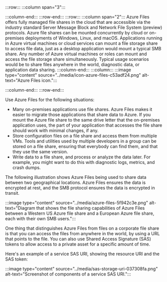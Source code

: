 :::row:::
  :::column span="3":::
    
  :::column-end:::
:::row-end:::
:::row:::
  :::column span="2":::
    Azure Files offers fully managed file shares in the cloud that are accessible via the industry standard Server Message Block and Network File System (preview) protocols. Azure file shares can be mounted concurrently by cloud or on-premises deployments of Windows, Linux, and macOS. Applications running in Azure virtual machines or cloud services can mount a file storage share to access file data, just as a desktop application would mount a typical SMB share. Any number of Azure virtual machines or roles can mount and access the file storage share simultaneously. Typical usage scenarios would be to share files anywhere in the world, diagnostic data, or application data sharing.
  :::column-end:::
  :::column:::
    :::image type="content" source="../media/icon-azure-files-c53adf24.png" alt-text="Azure Files icon.":::

  :::column-end:::
:::row-end:::


Use Azure Files for the following situations:

 -  Many on-premises applications use file shares. Azure Files makes it easier to migrate those applications that share data to Azure. If you mount the Azure file share to the same drive letter that the on-premises application uses, the part of your application that accesses the file share should work with minimal changes, if any.
 -  Store configuration files on a file share and access them from multiple VMs. Tools and utilities used by multiple developers in a group can be stored on a file share, ensuring that everybody can find them, and that they use the same version.
 -  Write data to a file share, and process or analyze the data later. For example, you might want to do this with diagnostic logs, metrics, and crash dumps.

The following illustration shows Azure Files being used to share data between two geographical locations. Azure Files ensures the data is encrypted at rest, and the SMB protocol ensures the data is encrypted in transit.

:::image type="content" source="../media/azure-files-5f942c3e.png" alt-text="Diagram that shows the file sharing capabilities of Azure Files between a Western US Azure file share and a European Azure file share, each with their own SMB users.":::


One thing that distinguishes Azure Files from files on a corporate file share is that you can access the files from anywhere in the world, by using a URL that points to the file. You can also use Shared Access Signature (SAS) tokens to allow access to a private asset for a specific amount of time.

Here's an example of a service SAS URI, showing the resource URI and the SAS token:

:::image type="content" source="../media/sas-storage-uri-037308fa.png" alt-text="Screenshot of components of a service SAS URI.":::
